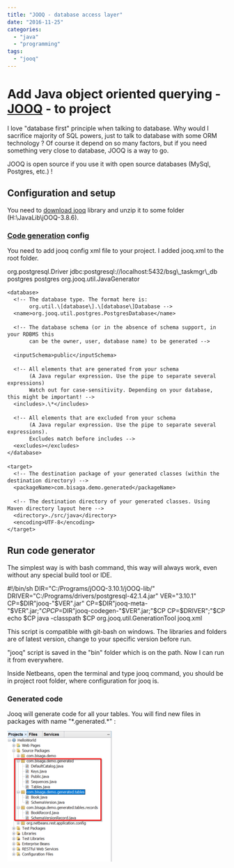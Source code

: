 ```yaml
---
title: "JOOQ - database access layer"
date: "2016-11-25"
categories: 
  - "java"
  - "programming"
tags: 
  - "jooq"
---
```


# Add Java object oriented querying - [JOOQ](http://www.jooq.org/) - to project

I love "database first" principle when talking to database. Why would I sacrifice majority of SQL powers, just to talk to database with some ORM technology ? Of course it depend on so many factors, but if you need something very close to database, JOOQ is a way to go.

JOOQ is open source if you use it with open source databases (MySql, Postgres, etc.) !

## Configuration and setup

You need to [download jooq](http://www.jooq.org/download/) library and unzip it to some folder (H:\\JavaLib\\jOOQ-3.8.6).

### [Code generation](http://www.jooq.org/doc/3.8/manual-single-page/#code-generation) config

You need to add jooq config xml file to your project. I added jooq.xml to the root folder.

<?xml version="1.0" encoding="UTF-8" standalone="yes"?>
<configuration xmlns="http://www.jooq.org/xsd/jooq-codegen-3.8.0.xsd">
  <!-- Configure the database connection here -->
  <jdbc>
    <driver>org.postgresql.Driver</driver>
    <url>jdbc:postgresql://localhost:5432/bsg\_taskmgr\_db</url>
    <user>postgres</user>
    <password>postgres</password>
  </jdbc>

  <generator>
    <!-- The default code generator. You can override this one, to generate your own code style.
         Supported generators:
         - org.jooq.util.JavaGenerator
         - org.jooq.util.ScalaGenerator
         Defaults to org.jooq.util.JavaGenerator -->
    <name>org.jooq.util.JavaGenerator</name>

    <database>
      <!-- The database type. The format here is:
           org.util.\[database\].\[database\]Database -->
      <name>org.jooq.util.postgres.PostgresDatabase</name>

      <!-- The database schema (or in the absence of schema support, in your RDBMS this
           can be the owner, user, database name) to be generated -->
           
      <inputSchema>public</inputSchema>
 		
      <!-- All elements that are generated from your schema
           (A Java regular expression. Use the pipe to separate several expressions)
           Watch out for case-sensitivity. Depending on your database, this might be important! -->
      <includes>.\*</includes>

      <!-- All elements that are excluded from your schema
           (A Java regular expression. Use the pipe to separate several expressions).
           Excludes match before includes -->
      <excludes></excludes>
    </database>

    <target>
      <!-- The destination package of your generated classes (within the destination directory) -->
      <packageName>com.bisaga.demo.generated</packageName>

      <!-- The destination directory of your generated classes. Using Maven directory layout here -->
      <directory>./src/java</directory>
      <encoding>UTF-8</encoding>
    </target>
  </generator>
</configuration>

## Run code generator

The simplest way is with bash command, this way will always work, even without any special build tool or IDE.

#!/bin/sh
DIR="C:/Programs/jOOQ-3.10.1/jOOQ-lib/"
DRIVER="C:/Programs/drivers/postgresql-42.1.4.jar"
VER="3.10.1"
CP=$DIR"jooq-"$VER".jar"
CP=$DIR"jooq-meta-"$VER".jar;"$CP
CP=$DIR"jooq-codegen-"$VER".jar;"$CP
CP=$DRIVER";"$CP
echo $CP
java -classpath $CP org.jooq.util.GenerationTool jooq.xml

This script is compatible with git-bash on windows. The libraries and folders are of latest version, change to your specific version before run.

"jooq" script is saved in the "bin" folder which is on the path. Now I can run it from everywhere.

Inside Netbeans, open the terminal and type jooq command, you should be in project root folder, where configuration for jooq is.

### Generated code

Jooq will generate code for all your tables. You will find new files in packages with name "\*.generated.\*" :

[![2016-11-25-17_44_00-start](images/2016-11-25-17_44_00-Start-241x300.png)](http://bisaga.com/blog/wp-content/uploads/2016/11/2016-11-25-17_44_00-Start.png)
